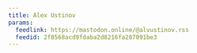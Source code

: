 ```yaml
---
title: Alex Ustinov
params:
  feedlink: https://mastodon.online/@alvustinov.rss
  feedid: 2f8568acd9fdaba2d8216fa287091be3
---
```

